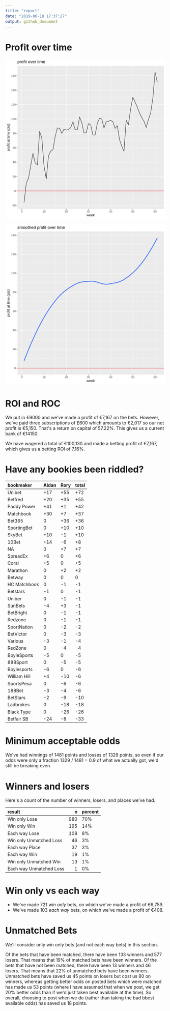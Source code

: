 ```yaml
---
title: "report"
date: "2019-06-18 17:37:27"
output: github_document
---
```




# Profit over time

![plot of chunk profit-over-time](figure/profit-over-time-1.png)

![plot of chunk profit-over-time-smooth](figure/profit-over-time-smooth-1.png)


# ROI and ROC



We put in €9000 and we've made a profit of €7,167 on the bets. However, we've paid three subscriptions of £600 which amounts to €2,017 so our net profit is €5,150. That's a return on capital of 57.22%. This gives us a current bank of €14150.

We have wagered a total of €100,130 and made a betting profit of €7,167, which gives us a betting ROI of 7.16%.


# Have any bookies been riddled?


|bookmaker    |Aidan |Rory |total |
|:------------|:-----|:----|:-----|
|Unibet       |+17   |+55  |+72   |
|Betfred      |+20   |+35  |+55   |
|Paddy Power  |+41   |+1   |+42   |
|Matchbook    |+30   |+7   |+37   |
|Bet365       |0     |+36  |+36   |
|SportingBet  |0     |+10  |+10   |
|SkyBet       |+10   |-1   |+10   |
|10Bet        |+14   |-6   |+8    |
|NA           |0     |+7   |+7    |
|SpreadEx     |+6    |0    |+6    |
|Coral        |+5    |0    |+5    |
|Marathon     |0     |+2   |+2    |
|Betway       |0     |0    |0     |
|HC Matchbook |0     |-1   |-1    |
|Betstars     |-1    |0    |-1    |
|Uniber       |0     |-1   |-1    |
|SunBets      |-4    |+3   |-1    |
|BetBright    |0     |-1   |-1    |
|Redzone      |0     |-1   |-1    |
|SportNation  |0     |-2   |-2    |
|BetVictor    |0     |-3   |-3    |
|Various      |-3    |-1   |-4    |
|RedZone      |0     |-4   |-4    |
|BoyleSports  |-5    |0    |-5    |
|888Sport     |0     |-5   |-5    |
|Boylesports  |-6    |0    |-6    |
|William Hill |+4    |-10  |-6    |
|SportsPesa   |0     |-6   |-6    |
|188Bet       |-3    |-4   |-6    |
|BetStars     |-2    |-9   |-10   |
|Ladbrokes    |0     |-18  |-18   |
|Black Type   |0     |-26  |-26   |
|Betfair SB   |-24   |-8   |-33   |


# Minimum acceptable odds



We've had winnings of 1481 points and losses of 1329 points, so even if our odds were only a fraction 1329 / 1481 = 0.9 of what we actually got, we'd still be breaking even.


# Winners and losers

Here's a count of the number of winners, losers, and places we've had.


|result                  |   n|percent |
|:-----------------------|---:|:-------|
|Win only Lose           | 980|70%     |
|Win only Win            | 195|14%     |
|Each way Lose           | 108|8%      |
|Win only Unmatched Loss |  46|3%      |
|Each way Place          |  37|3%      |
|Each way Win            |  19|1%      |
|Win only Unmatched Win  |  13|1%      |
|Each way Unmatched Loss |   1|0%      |


# Win only vs each way



* We've made 721 _win only_ bets, on which we've made a profit of €6,759. 
* We've made 103 _each way_ bets, on which we've made a profit of €408.


# Unmatched Bets



We'll consider only win only bets (and not each way bets) in this section.

Of the bets that have been matched, there have been 133 winners and 577 losers. That means that 19% of matched bets have been winners. Of the bets that have not been matched, there have been 13 winners and 46 losers. That means that 22% of unmatched bets have been winners. Unmatched bets have saved us 45 points on losers but cost us 80 on winners, whereas getting better odds on posted bets which were matched has made us 53 points (where I have assumed that when we post, we get 20% better odds than if we'd just taken best available at the time). So overall, choosing to post when we do (rather than taking the bad bbest available odds) has saved us 18 points.
